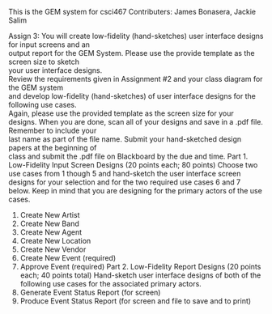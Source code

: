 This is the GEM system for csci467
Contributers: James Bonasera, Jackie Salim

Assign 3:
You	will	create	low-fidelity (hand-sketches) user	interface	designs for	input	screens and	an	
output	report for	the	GEM System.		Please use	the	provide	template	as	the	screen size	to	sketch	
your	user	interface	designs.		
Review	the	requirements	given	in	Assignment	#2 and	your	class	diagram	for	the	GEM system	
and	develop low-fidelity (hand-sketches)	of user	interface designs	for	the	following	use	cases.		
Again,	please	use	the	provided template	as	the	screen	size	for	your	designs.
When	you	are	done,	scan	all	of	your	designs	and	save	in	a .pdf	file.		Remember	to	include	your	
last	name	as	part	of	the	file	name.		Submit	your	hand-sketched design	papers	at	the	beginning	of	
class	and	submit	the	.pdf	file on	Blackboard	by	the	due	and	time.
Part	1.		Low-Fidelity	Input	Screen	Designs	(20	points	each;	80 points)
Choose	two use	cases	from	1	though	5	and	hand-sketch	the	user	interface	screen	designs	for	
your	selection	and	for	the	two	required use	cases	6	and	7	below.		Keep	in	mind	that	you	are	
designing	for	the	primary	actors	of	the	use	cases.	
1. Create	New	Artist
2. Create	New	Band	
3. Create	New	Agent
4. Create	New	Location
5. Create	New	Vendor
6. Create	New	Event	(required)
7. Approve	Event	(required)
Part	2.		Low-Fidelity	Report Designs (20	points	each;	40	points	total)
Hand-sketch	user	interface	designs	of	both	of	the	following	use	cases	for	the	associated	primary	
actors.
1. Generate	Event	Status	Report	(for	screen)	
2. Produce	Event	Status	Report	(for	screen	and	file	to	save	and	to	print)		
